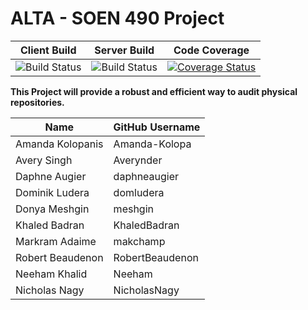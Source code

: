 # ALTA - SOEN 490 Project

| Client Build | Server Build | Code Coverage |
|--------------|--------------|--------------|
| ![Build Status](https://github.com/Fruity-Loops/ALTA/workflows/build_client/badge.svg) | ![Build Status](https://github.com/Fruity-Loops/ALTA/workflows/build_server/badge.svg) | [![Coverage Status](https://coveralls.io/repos/github/Fruity-Loops/ALTA/badge.svg?branch=master)](https://coveralls.io/github/Fruity-Loops/ALTA?branch=master) |




**This Project will provide a robust and efficient way to audit physical repositories.**

Name | GitHub Username
------------ | -------------
Amanda Kolopanis | Amanda-Kolopa
Avery Singh | Averynder
Daphne Augier | daphneaugier
Dominik Ludera | domludera
Donya Meshgin | meshgin
Khaled Badran | KhaledBadran
Markram Adaime | makchamp
Robert Beaudenon | RobertBeaudenon
Neeham Khalid | Neeham
Nicholas Nagy | NicholasNagy
